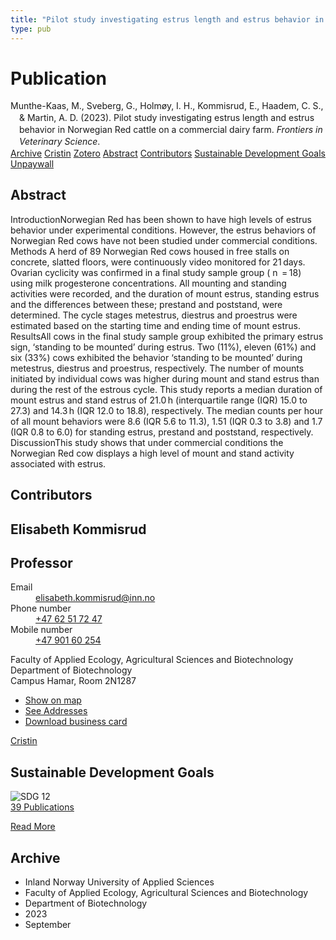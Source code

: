 ```yaml
---
title: "Pilot study investigating estrus length and estrus behavior in Norwegian Red cattle on a commercial dairy farm"
type: pub
---
```

<h1>Publication</h1>
<article id="csl-bib-container-USEYLNXJ" class="csl-bib-container">
  <div class="csl-bib-body" style="line-height: 1.35; padding-left: 1em; text-indent:-1em;">
  <div class="csl-entry">Munthe-Kaas, M., Sveberg, G., Holm&#xF8;y, I. H., Kommisrud, E., Haadem, C. S., &amp; Martin, A. D. (2023). Pilot study investigating estrus length and estrus behavior in Norwegian Red cattle on a commercial dairy farm. <i>Frontiers in Veterinary Science</i>.</div>
</div>
  <div class="csl-bib-buttons">
    <a href="#taxonomy-article-USEYLNXJ" class="csl-bib-button">Archive</a>
    <a href="https://app.cristin.no/results/show.jsf?id=2174460" alt="Cristin URL" class="csl-bib-button">Cristin</a>
    <a href="http://zotero.org/groups/5022929/items/USEYLNXJ" alt="Zotero URL" class="csl-bib-button">Zotero</a>
    <a href="#abstract-article-USEYLNXJ" class="csl-bib-button">Abstract</a>
    <a href="#contributors-article-USEYLNXJ" class="csl-bib-button">Contributors</a>
    <a href="#sdg-article-USEYLNXJ" class="csl-bib-button">Sustainable Development Goals</a>
    <a href="https://doi.org/10.3389/fvets.2023.1219001" class="csl-bib-button">Unpaywall</a>
  </div>
  <div id="csl-bib-meta-container-USEYLNXJ"></div>
</article>
<div id="csl-bib-meta-USEYLNXJ" class="csl-bib-meta">
  <article id="abstract-article-USEYLNXJ" class="abstract-article">
    <h1>Abstract</h1>
    IntroductionNorwegian Red has been shown to have high levels of estrus behavior under experimental conditions. However, the estrus behaviors of Norwegian Red cows have not been studied under commercial conditions. Methods A herd of 89 Norwegian Red cows housed in free stalls on concrete, slatted floors, were continuously video monitored for 21 days. Ovarian cyclicity was confirmed in a final study sample group ( n  = 18) using milk progesterone concentrations. All mounting and standing activities were recorded, and the duration of mount estrus, standing estrus and the differences between these; prestand and poststand, were determined. The cycle stages metestrus, diestrus and proestrus were estimated based on the starting time and ending time of mount estrus. ResultsAll cows in the final study sample group exhibited the primary estrus sign, ‘standing to be mounted’ during estrus. Two (11%), eleven (61%) and six (33%) cows exhibited the behavior ‘standing to be mounted’ during metestrus, diestrus and proestrus, respectively. The number of mounts initiated by individual cows was higher during mount and stand estrus than during the rest of the estrous cycle. This study reports a median duration of mount estrus and stand estrus of 21.0 h (interquartile range (IQR) 15.0 to 27.3) and 14.3 h (IQR 12.0 to 18.8), respectively. The median counts per hour of all mount behaviors were 8.6 (IQR 5.6 to 11.3), 1.51 (IQR 0.3 to 3.8) and 1.7 (IQR 0.8 to 6.0) for standing estrus, prestand and poststand, respectively. DiscussionThis study shows that under commercial conditions the Norwegian Red cow displays a high level of mount and stand activity associated with estrus.
  </article>
  <article id="contributors-article-USEYLNXJ" class="contributors-article">
    <h1>Contributors</h1>
    <div class="personas">
<div class="vrtx-hinn-person-card">
<div class="photo">
<i class="lar la-user-circle missing-person"></i>
</div>
<div class="info">
<hgroup><h1>Elisabeth Kommisrud</h1>
<h2>Professor</h2>
</hgroup><dl>
<dt>Email</dt>
<dd>
<a href="mailto:elisabeth.kommisrud@inn.no">elisabeth.kommisrud@inn.no</a>
</dd>
<dt>Phone number</dt>
<dd><a href="tel:+4762517247">
+47 62 51 72 47
</a></dd>
<dt>Mobile number</dt>
<dd><a href="tel:+4790160254">
+47 901 60 254
</a></dd>
</dl>
<p>
Faculty of Applied Ecology, Agricultural Sciences and Biotechnology<br>
Department of Biotechnology<br>
Campus Hamar,
Room 2N1287
</p>
<ul class="vrtx-hinn-links">
<li><a href="https://www.google.com/maps?q=60.79677,11.07358">Show on map</a></li>
<li><a href="https://www.inn.no/english/find-an-employee/elisabeth-kommisrud.html#vrtx-hinn-addresses">See Addresses</a></li>
<li><a href="https://www.inn.no/english/find-an-employee/elisabeth-kommisrud.html?vrtx=vcf">Download business card</a></li>
</ul>
</div>
</div>
<a href="https://app.cristin.no/persons/show.jsf?id=328194" alt="Cristin URL" class="personas-cristin">Cristin</a>
</div>
  </article>
  <article id="sdg-article-USEYLNXJ" class="sdg-article">
    <h1>Sustainable Development Goals</h1>
    <div class="sdg-container"><div id="sdg12" class="sdg">
<img src="{{< params subfolder >}}images/sdg/sdg12_en.png" class="image" alt="SDG 12">
<div class="sdg-overlay">
<a href="{{< params subfolder >}}en/archive/?sdg=12#archive" class="sdg-publication-count"><span>39</span> Publications</a>
<p><a href="https://sdgs.un.org/goals/goal12" class="sdg-read-more">Read More</a></p>
</div>
</div></div>
  </article>
  <article id="taxonomy-article-USEYLNXJ" class="taxonomy-article">
    <h1>Archive</h1>
    <ul>
      <li>Inland Norway University of Applied Sciences</li>
      <li>Faculty of Applied Ecology, Agricultural Sciences and Biotechnology</li>
      <li>Department of Biotechnology</li>
      <li>2023</li>
      <li>September</li>
    </ul>
  </article>
</div>

